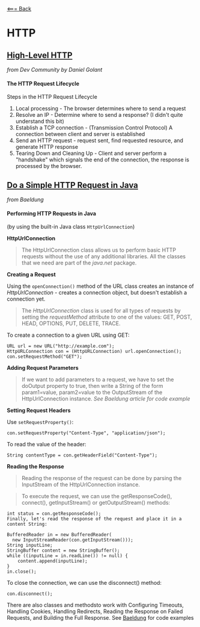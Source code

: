 [<=== Back](../README.md)

# HTTP

## [High-Level HTTP](https://dev.to/dangolant/things-i-brushed-up-on-this-week-the-http-request-lifecycle-)
*from Dev Community by Daniel Golant*

#### The HTTP Request Lifecycle

Steps in the HTTP Request Lifecycle
1. Local processing - The browser determines where to send a request
2. Resolve an IP - Determine where to send a response? (I didn't quite understand this bit)
3. Establish a TCP connection - (Transmission Control Protocol) A connection between client and server is established
4. Send an HTTP request - request sent, find requested resource, and generate HTTP response
5. Tearing Down and Cleaning Up - Client and server perform a "handshake" which signals the end of the connection, the response is processed by the browser.

## [Do a Simple HTTP Request in Java](https://www.baeldung.com/java-http-request)
*from Baeldung*

#### Performing HTTP Requests in Java
(by using the built-in Java class `HttpUrlConnection`)

**HttpUrlConnection**

> The HttpUrlConnection class allows us to perform basic HTTP requests without the use of any additional libraries. All the classes that we need are part of the *java.net* package.

**Creating a Request**

Using the `openConnection()` method of the URL class creates an instance of *HttpUrlConnection* - creates a connection object, but doesn't establish a connection yet. 

> The *HttpUrlConnection* class is used for all types of requests by setting the *requestMethod* attribute to one of the values: GET, POST, HEAD, OPTIONS, PUT, DELETE, TRACE.

To create a connection to a given URL using GET:

```
URL url = new URL("http://example.com");
HttpURLConnection con = (HttpURLConnection) url.openConnection();
con.setRequestMethod("GET");
```

**Adding Request Parameters**

> If we want to add parameters to a request, we have to set the doOutput property to true, then write a String of the form param1=value, param2=value to the OutputStream of the HttpUrlConnection instance. *See Baeldung article for code example*

**Setting Request Headers**

Use `setRequestProperty()`:

`con.setRequestProperty("Content-Type", "application/json");`

To read the value of the header: 

`String contentType = con.getHeaderField("Content-Type");`

**Reading the Response**

> Reading the response of the request can be done by parsing the InputStream of the HttpUrlConnection instance.

> To execute the request, we can use the getResponseCode(), connect(), getInputStream() or getOutputStream() methods:

```
int status = con.getResponseCode();
Finally, let's read the response of the request and place it in a content String:

BufferedReader in = new BufferedReader(
  new InputStreamReader(con.getInputStream()));
String inputLine;
StringBuffer content = new StringBuffer();
while ((inputLine = in.readLine()) != null) {
    content.append(inputLine);
}
in.close();
```
To close the connection, we can use the disconnect() method:

`con.disconnect();`


There are also classes and methodsto work with Configuring Timeouts, Handling Cookies, Handling Redirects, Reading the Response on Failed Requests, and Building the Full Response. See [Baeldung](https://www.baeldung.com/java-http-request) for code examples